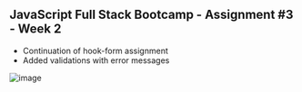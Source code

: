 ## JavaScript Full Stack Bootcamp - Assignment #3 - Week 2

* Continuation of hook-form assignment
* Added validations with error messages

![image](https://user-images.githubusercontent.com/116047642/232669554-5890b75f-974e-405d-9c90-be9b39bf72dc.png)
